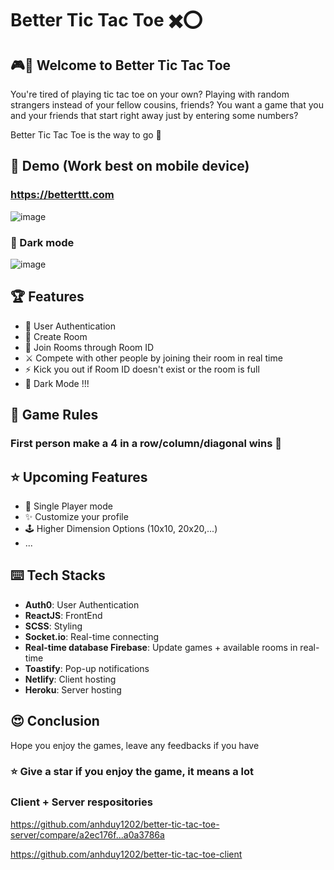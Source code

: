 # Better Tic Tac Toe ✖️⭕

## 🎮🎲 Welcome to Better Tic Tac Toe 

You're tired of playing tic tac toe on your own? Playing with random strangers instead of your fellow cousins, friends? You want a game that you and your friends that start right away just by entering some numbers?

Better Tic Tac Toe is the way to go 🥂

## 🎯 Demo (Work best on mobile device)

### https://betterttt.com

![image](https://user-images.githubusercontent.com/58461444/131197257-c5fd9c21-8b72-4937-9084-406513243f56.png)

### 🌙 Dark mode

![image](https://user-images.githubusercontent.com/58461444/131197325-ca249949-7a68-443f-83ba-413afb3985ed.png)

## 🏆 Features

* 🔑 User Authentication
* 🎨 Create Room
* 🔎 Join Rooms through Room ID
* ⚔️ Compete with other people by joining their room in real time
* ⚡ Kick you out if Room ID doesn't exist or the room is full
* 🌙 Dark Mode !!!

## 📜 Game Rules

### First person make a 4 in a row/column/diagonal wins 🥳

## ⭐ Upcoming Features 
* 🤖 Single Player mode
* ✨ Customize your profile
* 🕹️ Higher Dimension Options (10x10, 20x20,...)
* ...

## ⌨️ Tech Stacks
* **Auth0**: User Authentication
* **ReactJS**: FrontEnd
* **SCSS**: Styling
* **Socket.io**: Real-time connecting
* **Real-time database Firebase**: Update games + available rooms in real-time
* **Toastify**: Pop-up notifications
* **Netlify**: Client hosting
* **Heroku**: Server hosting

## 😍 Conclusion
Hope you enjoy the games, leave any feedbacks if you have
### ⭐ Give a star if you enjoy the game, it means a lot 

### Client + Server respositories

https://github.com/anhduy1202/better-tic-tac-toe-server/compare/a2ec176f...a0a3786a

https://github.com/anhduy1202/better-tic-tac-toe-client
